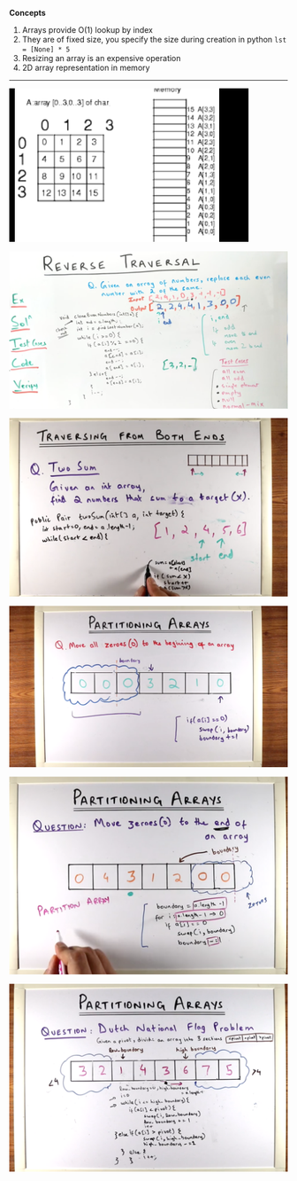 **Concepts**

1. Arrays provide O(1) lookup by index
2. They are of fixed size, you specify the size during creation in python `lst = [None] * 5`
3. Resizing an array is an expensive operation
4. 2D array representation in memory

----

![alt text](2d_representation.png "Title")


![alt text](reverse_traversal.png "Title")


![alt text](traverse_both_ends.png "Title")

![alt text](partition1.png "Title")

![alt text](partition2.png "Title")

![alt text](partition3.png "Title")